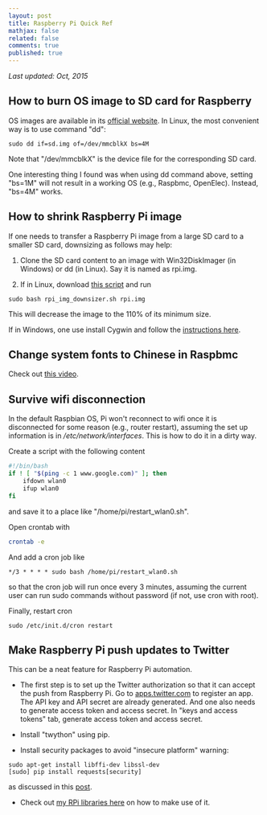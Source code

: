 ```yaml
---
layout: post
title: Raspberry Pi Quick Ref
mathjax: false
related: false
comments: true
published: true
---
```



_Last updated: Oct, 2015_

## How to burn OS image to SD card for Raspberry 

OS images are available in its [official website](http://www.raspberrypi.org/downloads/). In Linux, the most convenient way is to use command "dd": 

```
sudo dd if=sd.img of=/dev/mmcblkX bs=4M
```

Note that "/dev/mmcblkX" is the device file for the corresponding SD card. 

One interesting thing I found was when using dd command above, setting "bs=1M" will not result in a working OS (e.g., Raspbmc, OpenElec). Instead, "bs=4M" works. 

## How to shrink Raspberry Pi image

If one needs to transfer a Raspberry Pi image from a large SD card to a smaller SD card, downsizing as follows may help:

1. Clone the SD card content to an image with Win32DiskImager (in Windows) or dd (in Linux). Say it is named as rpi.img.

2. If in Linux, download [this script](https://github.com/lijunhw/llpi/blob/master/scripts/rpi_img_downsizer.sh) and run

```
sudo bash rpi_img_downsizer.sh rpi.img
```

This will decrease the image to the 110% of its minimum size. 

If in Windows, one use install Cygwin and follow the [instructions here](http://smartretro.co.uk/forums/viewtopic.php?t=58).


## Change system fonts to Chinese in Raspbmc

Check out [this video](https://www.youtube.com/watch?v=DZH72uIefQE).

## Survive wifi disconnection

In the default Raspbian OS, Pi won't reconnect to wifi once it is disconnected for some reason (e.g., router restart), assuming the set up information is in _/etc/network/interfaces_. This is how to do it in a dirty way. 

Create a script with the following content

```bash
#!/bin/bash
if ! [ "$(ping -c 1 www.google.com)" ]; then
    ifdown wlan0
    ifup wlan0
fi 
```

and save it to a place like "/home/pi/restart_wlan0.sh".

Open crontab with 

```bash
crontab -e
```

And add a cron job like

```
*/3 * * * * sudo bash /home/pi/restart_wlan0.sh
```

so that the cron job will run once every 3 minutes, assuming the current user can run sudo commands without password (if not, use cron with root).

Finally, restart cron

```
sudo /etc/init.d/cron restart
```

## Make Raspberry Pi push updates to Twitter

This can be a neat feature for Raspberry Pi automation. 

* The first step is to set up the Twitter authorization so that it can accept the push from Raspberry Pi. Go to [apps.twitter.com](https://apps.twitter.com/) to register an app. The API key and API secret are already generated. And one also needs to generate access token and access secret. In "keys and access tokens" tab, generate access token and access secret. 

* Install "twython" using pip. 

* Install security packages to avoid "insecure platform" warning: 

```
sudo apt-get install libffi-dev libssl-dev
[sudo] pip install requests[security]
```

as discussed in this [post](http://stackoverflow.com/questions/29134512/insecureplatformwarning-a-true-sslcontext-object-is-not-available-this-prevent). 

* Check out [my RPi libraries here](https://github.com/lijunhw/llpi/tree/master/pylib) on how to make use of it.
